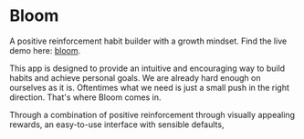 <h1 style="center">Bloom</h1>

A positive reinforcement habit builder with a growth mindset. Find the live demo
here: [bloom](https://bl00m.herokuapp.com/).

This app is designed to provide an intuitive and encouraging way to build habits
and achieve personal goals. We are already hard enough on ourselves as it is.
Oftentimes what we need is just a small push in the right direction. That's
where Bloom comes in.

Through a combination of positive reinforcement through visually appealing
rewards, an easy-to-use interface with sensible defaults, 
